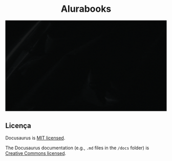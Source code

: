 <h1 align="center"> Alurabooks</h1>

![logo alura books](https://github.com/Estev0o/Alurabooks/blob/main/Assets/alurabooks%20md.gif)

## Licença

Docusaurus is [MIT licensed](./LICENSE.md).

The Docusaurus documentation (e.g., `.md` files in the `/docs` folder) is [Creative Commons licensed](./LICENSE.md).
